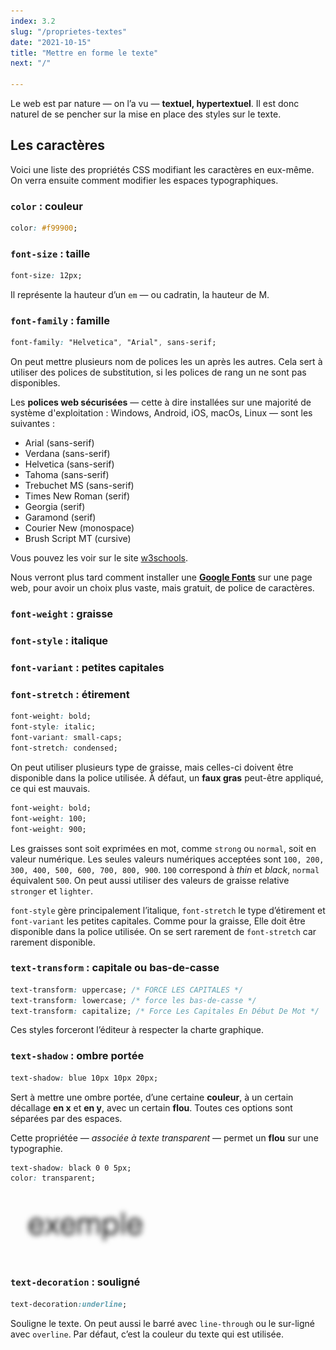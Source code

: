 ```yaml
---
index: 3.2
slug: "/proprietes-textes"
date: "2021-10-15"
title: "Mettre en forme le texte"
next: "/"

---
```


Le web est par nature — on l’a vu — **textuel, hypertextuel**. Il est donc naturel de se pencher sur la mise en place des styles sur le texte.

## Les caractères

Voici une liste des propriétés CSS modifiant les caractères en eux-même. On verra ensuite comment modifier les espaces typographiques.

### `color` : couleur

```css
color: #f99900;
```

### `font-size` : taille

```css
font-size: 12px;
```

Il représente la hauteur d’un `em` — ou cadratin, la hauteur de M.

### `font-family` : famille

```css
font-family: "Helvetica", "Arial", sans-serif;
```

On peut mettre plusieurs nom de polices les un après les autres. Cela sert à utiliser des polices de substitution, si les polices de rang un ne sont pas disponibles. 

Les **polices web sécurisées** — cette à dire installées sur une majorité de système d'exploitation : Windows, Android, iOS, macOs, Linux — sont les suivantes : 

- Arial (sans-serif)
- Verdana (sans-serif)
- Helvetica (sans-serif)
- Tahoma (sans-serif)
- Trebuchet MS (sans-serif)
- Times New Roman (serif)
- Georgia (serif)
- Garamond (serif)
- Courier New (monospace)
- Brush Script MT (cursive)

Vous pouvez les voir sur le site [w3schools](https://www.w3schools.com/cssref/css_websafe_fonts.asp). 

Nous verront plus tard comment installer une **[Google Fonts](https://fonts.google.com/)** sur une page web, pour avoir un choix plus vaste, mais gratuit, de police de caractères.

### `font-weight` : graisse

### `font-style` : italique

### `font-variant` : petites capitales

### `font-stretch` : étirement

```css
font-weight: bold;
font-style: italic;
font-variant: small-caps;
font-stretch: condensed;
```

On peut utiliser plusieurs type de graisse, mais celles-ci doivent être disponible dans la police utilisée. À défaut, un **faux gras** peut-être appliqué, ce qui est mauvais.

```css
font-weight: bold;
font-weight: 100;
font-weight: 900;
```

Les graisses sont soit exprimées en mot, comme `strong` ou `normal`, soit en valeur numérique. Les seules valeurs numériques acceptées sont `100, 200, 300, 400, 500, 600, 700, 800, 900`. `100` correspond à *thin* et *black*, `normal` équivalent `500`. On peut aussi utiliser des valeurs de graisse relative `stronger` et `lighter`.

`font-style` gère principalement l’italique, `font-stretch` le type d’étirement et `font-variant` les petites capitales. Comme pour la graisse, Elle doit être disponible dans la police utilisée. On se sert rarement de `font-stretch` car rarement disponible.

### `text-transform` : capitale ou bas-de-casse

```css
text-transform: uppercase; /* FORCE LES CAPITALES */
text-transform: lowercase; /* force les bas-de-casse */
text-transform: capitalize; /* Force Les Capitales En Début De Mot */
```

Ces styles forceront l’éditeur à respecter la charte graphique.

### `text-shadow` : ombre portée

```css
text-shadow: blue 10px 10px 20px;
```

Sert à mettre une ombre portée, d’une certaine **couleur**, à un certain décallage **en x** et **en y**, avec un certain **flou**. Toutes ces options sont séparées par des espaces.

Cette propriétée — *associée à texte transparent* — permet un **flou** sur une typographie.

```css
text-shadow: black 0 0 5px;
color: transparent;
```

![text blur](images/text-shadow-blur.png)

### `text-decoration` : souligné

```css
text-decoration:underline;
```

Souligne le texte. On peut aussi le barré avec `line-through` ou le sur-ligné avec `overline`. Par défaut, c’est la couleur du texte qui est utilisée.